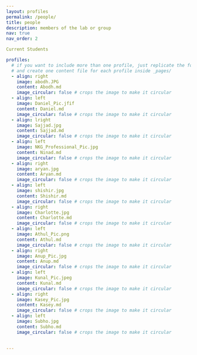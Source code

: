 ```yaml
---
layout: profiles
permalink: /people/
title: people
description: members of the lab or group
nav: true
nav_order: 2

Current Students

profiles:
  # if you want to include more than one profile, just replicate the following block
  # and create one content file for each profile inside _pages/
  - align: right
    image: abodh.JPG
    content: Abodh.md
    image_circular: false # crops the image to make it circular
  - align: left
    image: Daniel_Pic.jfif
    content: Daniel.md
    image_circular: false # crops the image to make it circular
  - align: lright
    image: Sajjad.jpg
    content: Sajjad.md
    image_circular: false # crops the image to make it circular
  - align: left
    image: NKG_Professional_Pic.jpg
    content: Ninad.md
    image_circular: false # crops the image to make it circular
  - align: right
    image: aryan.jpg
    content: Aryan.md
    image_circular: false # crops the image to make it circular
  - align: left
    image: shishir.jpg
    content: Shishir.md
    image_circular: false # crops the image to make it circular
  - align: right
    image: Charlotte.jpg
    content: Charlotte.md
    image_circular: false # crops the image to make it circular
  - align: left
    image: Athul_Pic.png
    content: Athul.md
    image_circular: false # crops the image to make it circular
  - align: right
    image: Anup_Pic.jpg
    content: Anup.md
    image_circular: false # crops the image to make it circular
  - align: left
    image: Kunal_Pic.jpeg
    content: Kunal.md
    image_circular: false # crops the image to make it circular
  - align: right
    image: Kasey_Pic.jpg
    content: Kasey.md
    image_circular: false # crops the image to make it circular 
  - align: left
    image: Subho.jpg
    content: Subho.md
    image_circular: false # crops the image to make it circular
    
  
---
```



